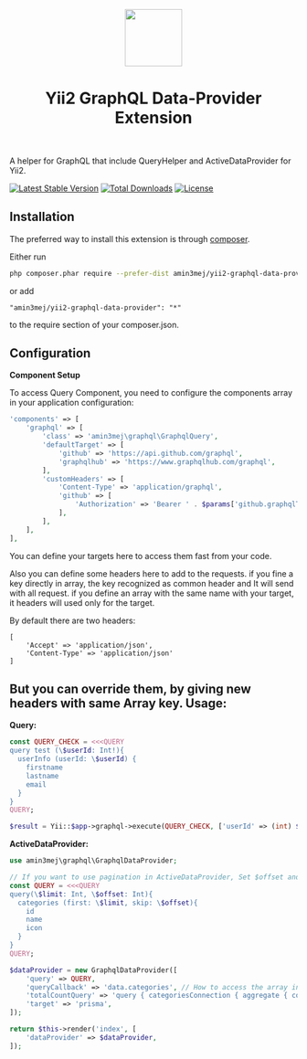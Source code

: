 <p align="center">
    <a href="https://github.com/yiisoft" target="_blank">
        <img src="https://avatars0.githubusercontent.com/u/993323" height="100px">
    </a>
    <h1 align="center">Yii2 GraphQL Data-Provider Extension</h1>
    <br>
</p>

A helper for GraphQL that include QueryHelper and ActiveDataProvider for Yii2.

[![Latest Stable Version](https://poser.pugx.org/amin3mej/yii2-graphql-data-provider/v/stable)](https://packagist.org/packages/amin3mej/yii2-graphql-data-provider) [![Total Downloads](https://poser.pugx.org/amin3mej/yii2-graphql-data-provider/downloads)](https://packagist.org/packages/amin3mej/yii2-graphql-data-provider) [![License](https://poser.pugx.org/amin3mej/yii2-graphql-data-provider/license)](https://packagist.org/packages/amin3mej/yii2-graphql-data-provider)

Installation
------------

The preferred way to install this extension is through [composer](http://getcomposer.org/download/).

Either run

```sh
php composer.phar require --prefer-dist amin3mej/yii2-graphql-data-provider "*"
```

or add

```
"amin3mej/yii2-graphql-data-provider": "*"
```

to the require section of your composer.json.

Configuration
-------------

**Component Setup**

To access Query Component, you need to configure the components array in your application configuration:
```php
'components' => [
    'graphql' => [
        'class' => 'amin3mej\graphql\GraphqlQuery',
        'defaultTarget' => [
            'github' => 'https://api.github.com/graphql',
            'graphqlhub' => 'https://www.graphqlhub.com/graphql',
        ],
        'customHeaders' => [
            'Content-Type' => 'application/graphql',
            'github' => [
                'Authorization' => 'Bearer ' . $params['github.graphqlToken'],
            ],
        ],
    ],
],
```

You can define your targets here to access them fast from your code.

Also you can define some headers here to add to the requests. if you fine a key directly in array, the key recognized as common header and It will send with all request.
if you define an array with the same name with your target, it headers will used only for the target.

By default there are two headers: 
```
[
    'Accept' => 'application/json',
    'Content-Type' => 'application/json'
]
```
But you can override them, by giving new headers with same Array key.
Usage:
---------

**Query:**

```php
const QUERY_CHECK = <<<QUERY
query test (\$userId: Int!){
  userInfo (userId: \$userId) {
    firstname
    lastname
    email
  }
}
QUERY;

$result = Yii::$app->graphql->execute(QUERY_CHECK, ['userId' => (int) $userId], 'github');
```



**ActiveDataProvider:**

```php
use amin3mej\graphql\GraphqlDataProvider;

// If you want to use pagination in ActiveDataProvider, Set $offset and $limit in your query. Everything will be handled automatically.
const QUERY = <<<QUERY
query(\$limit: Int, \$offset: Int){
  categories (first: \$limit, skip: \$offset){
    id
    name
    icon
  }
}
QUERY;

$dataProvider = new GraphqlDataProvider([
    'query' => QUERY,
    'queryCallback' => 'data.categories', // How to access the array in responded query result? More: https://www.yiiframework.com/doc/guide/2.0/en/helper-array#getting-values
    'totalCountQuery' => 'query { categoriesConnection { aggregate { count } } }',
    'target' => 'prisma',
]);

return $this->render('index', [
    'dataProvider' => $dataProvider,
]);
```

